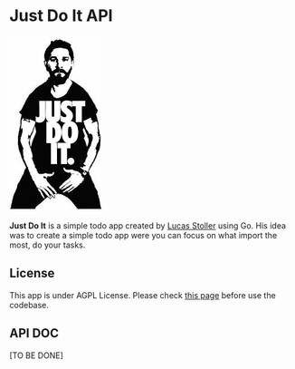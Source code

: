 # Just Do It API

![Just Do It](./logo.jpeg)

**Just Do It** is a simple todo app created by [Lucas Stoller](www.linkedin.com/in/lucasstoller) using Go. His idea was to create a simple todo app were you can focus on what import the most, do your tasks.

## License
This app is under AGPL License. Please check [this page](./LICENSE) before use the codebase.

## API DOC
[TO BE DONE]